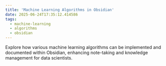 ```yaml
---
title: 'Machine Learning Algorithms in Obsidian'
date: 2025-06-24T17:35:12.414586
tags:
  - machine-learning
  - algorithms
  - obsidian
---
```


Explore how various machine learning algorithms can be implemented and documented within Obsidian, enhancing note-taking and knowledge management for data scientists.
